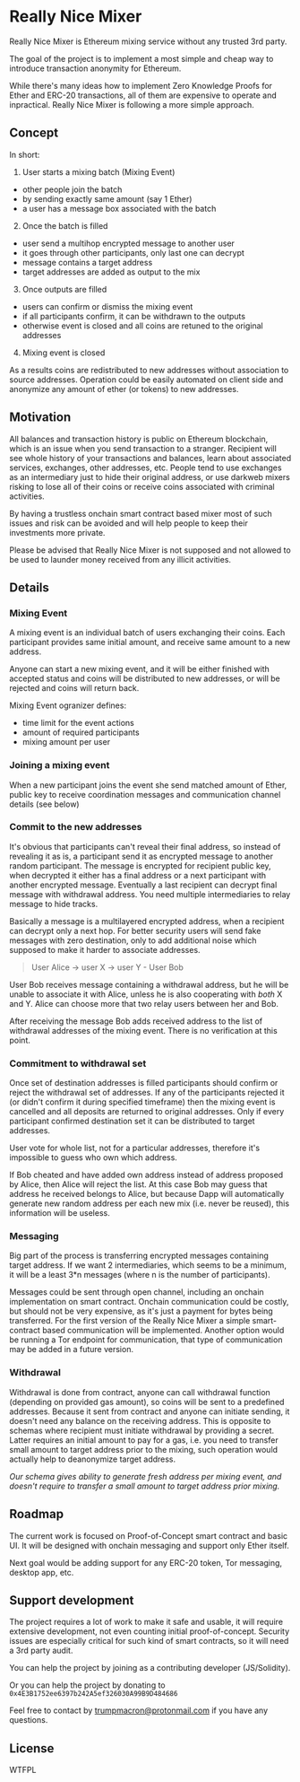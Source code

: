 # Really Nice Mixer

Really Nice Mixer is Ethereum mixing service without any trusted 3rd party.

The goal of the project is to implement a most simple and cheap way to introduce transaction anonymity for Ethereum.

While there's many ideas how to implement Zero Knowledge Proofs for Ether and ERC-20 transactions, all of them are 
expensive to operate and inpractical. Really Nice Mixer is following a more simple approach.

## Concept

In short:

1. User starts a mixing batch (Mixing Event)
- other people join the batch
- by sending exactly same amount (say 1 Ether)
- a user has a message box associated with the batch
2. Once the batch is filled
- user send a multihop encrypted message to another user
- it goes through other participants, only last one can decrypt
- message contains a target address
- target addresses are added as output to the mix
3. Once outputs are filled
- users can confirm or dismiss the mixing event
- if all participants confirm, it can be withdrawn to the outputs
- otherwise event is closed and all coins are retuned to the original addresses
4. Mixing event is closed

As a results coins are redistributed to new addresses without association to source addresses. Operation could 
be easily automated on client side and anonymize any amount of ether (or tokens) to new addresses.

## Motivation

All balances and transaction history is public on Ethereum blockchain, which is an issue when you send transaction to a
stranger. Recipient will see whole history of your transactions and balances, learn about associated services, exchanges,
other addresses, etc. People tend to use exchanges as an intermediary just to hide their original address, or use
darkweb mixers risking to lose all of their coins or receive coins associated with criminal activities.

By having a trustless onchain smart contract based mixer most of such issues and risk can be avoided and will help
people to keep their investments more private.

Please be advised that Really Nice Mixer is not supposed and not allowed to be used to launder money received from
any illicit activities.

## Details

### Mixing Event

A mixing event is an individual batch of users exchanging their coins. Each participant provides same initial amount, 
and receive same amount to a new address.

Anyone can start a new mixing event, and it will be either finished with accepted status and coins will be distributed to 
new addresses, or will be rejected and coins will
return back.

Mixing Event ogranizer defines:

- time limit for the event actions
- amount of required participants
- mixing amount per user

### Joining a mixing event

When a new participant joins the event she send matched amount of Ether, public key to receive coordination messages 
and communication channel details (see below)

### Commit to the new addresses

It's obvious that participants can't reveal their final address, so instead of revealing it as is, a participant send
it as encrypted message to another random participant. The message is encrypted for recipient public key, when decrypted
it either has a final address or a next participant with another encrypted message. Eventually a last
recipient can decrypt final message with withdrawal address. You need multiple intermediaries to relay message to hide tracks.

Basically a message is a multilayered encrypted address, when a recipient can decrypt only a next hop. For better security
users will send fake messages with zero destination, only to add additional noise which supposed to make it harder to
associate addresses.

> User Alice -> user X -> user Y - User Bob

User Bob receives message containing a withdrawal address, but he will be unable to associate it with Alice, unless he
is also cooperating with _both_ X and Y. Alice can choose more that two relay users between her and Bob.

After receiving the message Bob adds received address to the list of withdrawal addresses of the mixing event. There is
no verification at this point.

### Commitment to withdrawal set

Once set of destination addresses is filled participants should confirm or reject the withdrawal set of addresses. If
any of the participants rejected it (or didn't confirm it during specified timeframe) then the mixing event is cancelled
and all deposits are returned to original addresses. Only if every participant confirmed destination set it can
be distributed to target addresses.

User vote for whole list, not for a particular addresses, therefore it's impossible to guess who own which address.

If Bob cheated and have added own address instead of address proposed by Alice, then Alice will reject the list. At this case
Bob may guess that address he received belongs to Alice, but because Dapp will automatically generate new random address
per each new mix (i.e. never be reused), this information will be useless.

### Messaging

Big part of the process is transferring encrypted messages containing target address. If we want 2 intermediaries, which
seems to be a minimum, it will be a least 3*n messages (where n is the number of participants).

Messages could be sent through open channel, including an onchain implementation on smart contract. Onchain communication
could be costly, but should not be very expensive, as it's just a payment for bytes being transferred. For the first version
of the Really Nice Mixer a simple smart-contract based communication will be implemented. Another option would be
running a Tor endpoint for communication, that type of communication may be added in a future version.

### Withdrawal

Withdrawal is done from contract, anyone can call withdrawal function (depending on provided gas amount), so coins will be
sent to a predefined addresses. Because it sent from contract and anyone can initiate sending, it doesn't need any balance
on the receiving address. This is opposite to schemas where recipient must initiate withdrawal by providing a secret. Latter
requires an initial amount to pay for a gas, i.e. you need to transfer small amount to target address prior to the
mixing, such operation would actually help to deanonymize target address.

_Our schema gives ability to generate fresh address per mixing event, and doesn't require to transfer a small amount to 
target address prior mixing._

## Roadmap

The current work is focused on Proof-of-Concept smart contract and basic UI. It will be designed with onchain messaging and 
support only Ether itself.

Next goal would be adding support for any ERC-20 token, Tor messaging, desktop app, etc.

## Support development

The project requires a lot of work to make it safe and usable, it will require extensive development, not even
counting initial proof-of-concept. Security issues are especially critical for such kind of smart contracts, so it will
need a 3rd party audit.

You can help the project by joining as a contributing developer (JS/Solidity).

Or you can help the project by donating to `0x4E3B1752ee6397b242A5ef326030A99B9D484686`

Feel free to contact by trumpmacron@protonmail.com if you have any questions.

## License

WTFPL
